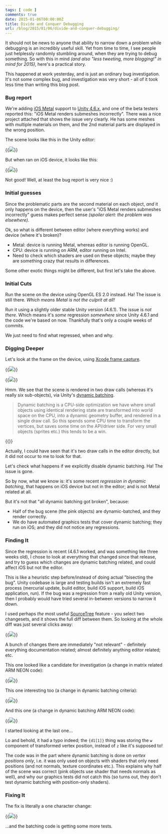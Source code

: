 ```yaml
---
tags: [ code ]
comments: true
date: 2015-01-06T00:00:00Z
title: Divide and Conquer Debugging
url: /blog/2015/01/06/divide-and-conquer-debugging/
---
```


It should not be news to anyone that ability to narrow down a problem while debugging is an incredibly
useful skill. Yet from time to time, I see people just helplessly randomly stumbling around, when they
are trying to debug something. So with this in mind *(and also "less tweeting, more blogging!"
in mind for 2015)*, here's a practical story.

This happened at work yesterday, and is just an ordinary bug investigation. It's not some complex bug,
and investigation was very short - all of it took less time than writing this blog post. 


### Bug report

We're adding [iOS Metal](https://developer.apple.com/metal/) support to
[Unity 4.6.x](http://unity3d.com/unity/whats-new/unity-4.6), and one of the beta testers reported this:
"iOS Metal renders submeshes incorrectly". There was a nice project attached that shows the issue very clearly.
He has some meshes with multiple materials on them, and the 2nd material parts are displayed in the
wrong position.

The scene looks like this in the Unity editor:

{{<img src="/img/blog/2015-01/bug-editor.png">}}

But when ran on iOS device, it looks like this:

{{<img src="/img/blog/2015-01/bug-device.png">}}

Not good! Well, at least the bug report is very nice :)


### Initial guesses

Since the problematic parts are the second material on each object, *and* it only happens on the device,
then the user's "iOS Metal renders submeshes incorrectly" guess makes perfect sense *(spoiler alert:
the problem was elsewhere)*.

Ok, so what is different between editor (where everything works) and device (where it's broken)?

* Metal: device is running Metal, whereas editor is running OpenGL.
* CPU: device is running on ARM, editor running on Intel.
* Need to check which shaders are used on these objects; maybe they are something crazy that results in differences.

Some other exotic things might be different, but first let's take the above.


### Initial Cuts

Run the scene on the device using OpenGL ES 2.0 instead. Ha! The issue is still there. *Which means
Metal is not the culprit at all!*

Run it using a slightly older stable Unity version (4.6.1). The issue is *not there*. Which means
it's *some* regression *somewhere* since Unity 4.6.1 and the code we're based on now. Thankfully
that's only a couple weeks of commits.

We just need to find what regressed, when and why.


### Digging Deeper

Let's look at the frame on the device, using [Xcode frame capture](https://developer.apple.com/library/ios/documentation/3DDrawing/Conceptual/OpenGLES_ProgrammingGuide/ToolsOverview/ToolsOverview.html#//apple_ref/doc/uid/TP40008793-A2-SW11).

{{<img src="/img/blog/2015-01/bug-trace1.png">}}

{{<img src="/img/blog/2015-01/bug-trace2.png">}}

Hmm. We see that the scene is rendered in two draw calls (whereas it's really six sub-objects),
via Unity's [dynamic batching](http://docs.unity3d.com/Manual/DrawCallBatching.html). 

> Dynamic batching is a CPU-side optimization we have where small objects using identical
> rendering state are transformed into world space on the CPU, into a dynamic geometry buffer,
> and rendered in a single draw call. So this spends some CPU time to transform the vertices,
> but saves some time on the API/driver side. For very small objects
> (sprites etc.) this tends to be a win.

{{<imgright src="/img/blog/2015-01/bug-stats.png">}}

Actually, I could have seen that it's two draw calls in the editor directly, but it did not
occur to me to look for that.

Let's check what happens if we explicitly disable dynamic batching. Ha! The issue is gone.

So by now, what we know is: it's some recent *regression in dynamic batching*, that happens on iOS
device but not in the editor; and is not Metal related at all.

But it's not that "all dynamic batching got broken", because:

* Half of the bug scene (the pink objects) are dynamic-batched, and they render correctly.
* We do have automated graphics tests that cover dynamic batching; they run on iOS; and they did not notice any regressions.


### Finding It

Since the regression is recent (4.6.1 worked, and was something like three weeks old), I chose to look
at everything that changed since that release, and try to guess which changes are dynamic batching related,
and could affect iOS but not the editor.

This is like a heuristic step before/instead of doing actual "bisecting the bug". Unity codebase is
large and testing builds isn't an extremely fast process (mercurial update, build editor, build iOS support,
build iOS application, run). If the bug was a regression from a really old Unity version, then I probably would
have tried several in-between versions to narrow it down.

I used perhaps *the* most useful [SourceTree](http://www.sourcetreeapp.com/) feature - you select two changesets,
and it shows the full diff between them. So looking at the whole diff was just several clicks away:

{{<img src="/img/blog/2015-01/bug-st-diff.png">}}

A bunch of changes there are immediately "not relevant" - definitely everything documentation related; almost
definitely anything editor related; etc.

This one looked like a candidate for investigation (a change in matrix related ARM NEON code):

{{<img src="/img/blog/2015-01/bug-st-diff2.png">}}

This one interesting too (a change in dynamic batching criteria):

{{<img src="/img/blog/2015-01/bug-st-diff1.png">}}

And this one (a change in dynamic batching ARM NEON code):

{{<img src="/img/blog/2015-01/bug-st-diff0.png">}}


I started looking at the last one...

Lo and behold, it had a typo indeed; the `{d1[1]}` thing was storing the
`w` component of transformed vertex position, instead of `z` like it's supposed to!

The code was in the part where dynamic batching is done on *vertex positions only*, i.e. it was only used on objects
with shaders that only need positions (and not normals, texture coordinates etc.). This explains why half of the
scene was correct (pink objects use shader that needs normals as well), and why our graphics tests did not catch this
(so turns out, they don't test dynamic batching with position-only shaders).


### Fixing It

The fix is literally a one character change:

{{<img src="/img/blog/2015-01/bug-fix.png">}}

...and the batching code is getting some more tests.
